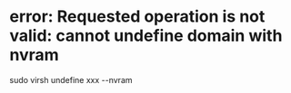 # error: Requested operation is not valid: cannot undefine domain with nvram
sudo virsh undefine xxx --nvram









